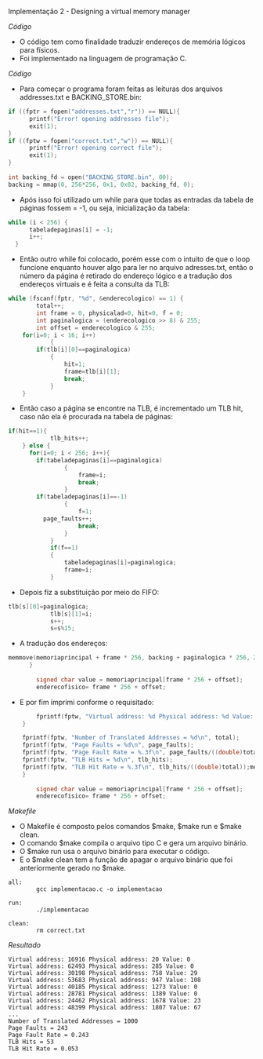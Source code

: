 Implementação 2 - Designing a virtual memory manager

*Código*
<p>
  <ul>
    <li>O código tem como finalidade traduzir endereços de memória lógicos para físicos.<br />
    <li>Foi implementado na linguagem de programação C.<br />
   </ul></p>

*Código*
<p>
  <ul>
    <li>Para começar o programa foram feitas as leituras dos arquivos addresses.txt e BACKING_STORE.bin:<br />
   </ul></p>
   
```c
if ((fptr = fopen("addresses.txt","r")) == NULL){
      printf("Error! opening addresses file");
      exit(1);
}
if ((fptw = fopen("correct.txt","w")) == NULL){
      printf("Error! opening correct file");
      exit(1);
}
  
int backing_fd = open("BACKING_STORE.bin", 00);
backing = mmap(0, 256*256, 0x1, 0x02, backing_fd, 0); 
```
<p>
  <ul>
    <li>Após isso foi utilizado um while para que todas as entradas da tabela de páginas fossem = -1, ou seja, inicialização da tabela:<br />
   </ul></p>

```c
while (i < 256) {
      tabeladepaginas[i] = -1;
      i++;
  }
```
<p>
  <ul>
    <li>Então outro while foi colocado, porém esse com o intuito de que o loop funcione enquanto houver algo para ler no arquivo adresses.txt, então o número da página é retirado do endereço lógico e a tradução dos endereços virtuais e é feita a consulta da TLB: <br />
   </ul></p>

```c
while (fscanf(fptr, "%d", &enderecologico) == 1) {
        total++;
        int frame = 0, physicalad=0, hit=0, f = 0;
        int paginalogica = (enderecologico >> 8) & 255;
        int offset = enderecologico & 255;
    for(i=0; i < 16; i++)
			{
        if(tlb[i][0]==paginalogica)
			{
				hit=1;
				frame=tlb[i][1];
				break;
			}
    }
```
<p>
  <ul>
    <li>Então caso a página se encontre na TLB, é incrementado um TLB hit, caso não ela é procurada na tabela de páginas: <br />
   </ul></p>

```c
if(hit==1){ 
			tlb_hits++;
    } else {
      for(i=0; i < 256; i++){
        if(tabeladepaginas[i]==paginalogica)
				{
					frame=i;	
					break;
				}
        if(tabeladepaginas[i]==-1)
				{
					f=1;
          page_faults++;
					break;
				}
			}
			if(f==1)
			{
				tabeladepaginas[i]=paginalogica;
				frame=i;
			}
```
 <p>
  <ul>
    <li>Depois fiz a substituição por meio do FIFO: <br />
   </ul></p>

```c
tlb[s][0]=paginalogica;
			tlb[s][1]=i;
			s++;
			s=s%15;	
```
 <p>
  <ul>
    <li>A tradução dos endereços:<br />
   </ul></p>

```c
memmove(memoriaprincipal + frame * 256, backing + paginalogica * 256, 256);
      }
    
        signed char value = memoriaprincipal[frame * 256 + offset];
        enderecofisico= frame * 256 + offset;
```
 <p>
  <ul>
    <li>E por fim imprimi conforme o requisitado:<br />
   </ul></p>

```c
        fprintf(fptw, "Virtual address: %d Physical address: %d Value: %d\n", enderecologico, enderecofisico, value);
    }

    fprintf(fptw, "Number of Translated Addresses = %d\n", total);
    fprintf(fptw, "Page Faults = %d\n", page_faults);
    fprintf(fptw, "Page Fault Rate = %.3f\n", page_faults/((double)total));
    fprintf(fptw, "TLB Hits = %d\n", tlb_hits);
    fprintf(fptw, "TLB Hit Rate = %.3f\n", tlb_hits/((double)total));memmove(memoriaprincipal + frame * 256, backing + paginalogica * 256, 256);
    }
    
        signed char value = memoriaprincipal[frame * 256 + offset];
        enderecofisico= frame * 256 + offset;
```

     
*Makefile*

<p>
  <ul>
   <li>O Makefile é composto pelos comandos $make, $make run e $make clean.<br />
   <li>O comando $make compila o arquivo tipo C e gera um arquivo binário.<br />
   <li>O $make run usa o arquivo binário para executar o código.<br />
   <li>E o $make clean tem a função de apagar o arquivo binário que foi anteriormente gerado no $make.<br />
</ul></p>

```
all:
        gcc implementacao.c -o implementacao

run:
        ./implementacao

clean:
        rm correct.txt
```

*Resultado*
```
Virtual address: 16916 Physical address: 20 Value: 0
Virtual address: 62493 Physical address: 285 Value: 0
Virtual address: 30198 Physical address: 758 Value: 29
Virtual address: 53683 Physical address: 947 Value: 108
Virtual address: 40185 Physical address: 1273 Value: 0
Virtual address: 28781 Physical address: 1389 Value: 0
Virtual address: 24462 Physical address: 1678 Value: 23
Virtual address: 48399 Physical address: 1807 Value: 67
...
Number of Translated Addresses = 1000
Page Faults = 243
Page Fault Rate = 0.243
TLB Hits = 53
TLB Hit Rate = 0.053
```
